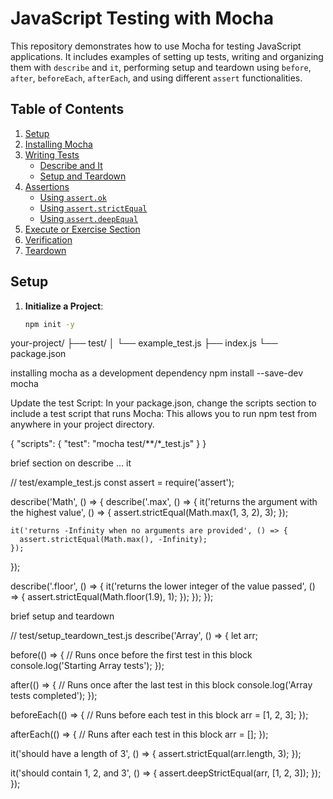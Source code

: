 # JavaScript Testing with Mocha

This repository demonstrates how to use Mocha for testing JavaScript applications. It includes examples of setting up tests, writing and organizing them with `describe` and `it`, performing setup and teardown using `before`, `after`, `beforeEach`, `afterEach`, and using different `assert` functionalities.

## Table of Contents
1. [Setup](#setup)
2. [Installing Mocha](#installing-mocha)
3. [Writing Tests](#writing-tests)
   - [Describe and It](#describe-and-it)
   - [Setup and Teardown](#setup-and-teardown)
4. [Assertions](#assertions)
   - [Using `assert.ok`](#using-assertok)
   - [Using `assert.strictEqual`](#using-assertstrictEqual)
   - [Using `assert.deepEqual`](#using-assertdeepequal)
5. [Execute or Exercise Section](#execute-or-exercise-section)
6. [Verification](#verification)
7. [Teardown](#teardown)

## Setup

1. **Initialize a Project**:
   ```bash
   npm init -y


your-project/
├── test/
│   └── example_test.js
├── index.js
└── package.json

installing mocha as a development dependency
npm install --save-dev mocha


Update the test Script: In your package.json, change the scripts section to include a test script that runs Mocha:
This allows you to run npm test from anywhere in your project directory.

{
  "scripts": {
    "test": "mocha test/**/*_test.js"
  }
}

brief section on describe ... it 

// test/example_test.js
const assert = require('assert');

describe('Math', () => {
  describe('.max', () => {
    it('returns the argument with the highest value', () => {
      assert.strictEqual(Math.max(1, 3, 2), 3);
    });

    it('returns -Infinity when no arguments are provided', () => {
      assert.strictEqual(Math.max(), -Infinity);
    });
  });

  describe('.floor', () => {
    it('returns the lower integer of the value passed', () => {
      assert.strictEqual(Math.floor(1.9), 1);
    });
  });
});



brief setup and teardown 

// test/setup_teardown_test.js
describe('Array', () => {
  let arr;

  before(() => {
    // Runs once before the first test in this block
    console.log('Starting Array tests');
  });

  after(() => {
    // Runs once after the last test in this block
    console.log('Array tests completed');
  });

  beforeEach(() => {
    // Runs before each test in this block
    arr = [1, 2, 3];
  });

  afterEach(() => {
    // Runs after each test in this block
    arr = [];
  });

  it('should have a length of 3', () => {
    assert.strictEqual(arr.length, 3);
  });

  it('should contain 1, 2, and 3', () => {
    assert.deepStrictEqual(arr, [1, 2, 3]);
  });
});

